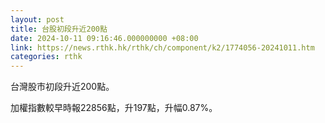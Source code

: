 ```yaml
---
layout: post
title: 台股初段升近200點
date: 2024-10-11 09:16:46.000000000 +08:00
link: https://news.rthk.hk/rthk/ch/component/k2/1774056-20241011.htm
categories: rthk
---
```


台灣股市初段升近200點。

加權指數較早時報22856點，升197點，升幅0.87%。
